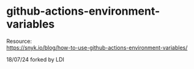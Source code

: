# github-actions-environment-variables

Resource: <br>
https://snyk.io/blog/how-to-use-github-actions-environment-variables/

18/07/24 forked by LDI